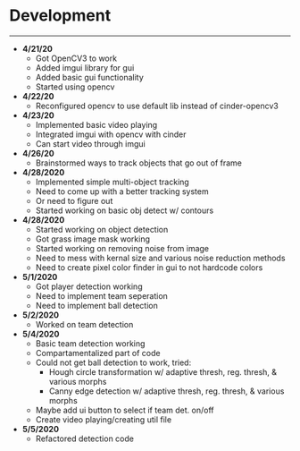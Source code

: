 # Development

---
 - **4/21/20**  
    - Got OpenCV3 to work
    - Added imgui library for gui
    - Added basic gui functionality
    - Started using opencv
- **4/22/20**
    - Reconfigured opencv to use default lib instead 
    of cinder-opencv3
- **4/23/20**
    - Implemented basic video playing
    - Integrated imgui with opencv with cinder
    - Can start video through imgui
- **4/26/20**
    - Brainstormed ways to track objects that go 
    out of frame
- **4/28/2020**
    - Implemented simple multi-object tracking
    - Need to come up with a better tracking system
    - Or need to figure out
    - Started working on basic obj detect w/ contours
- **4/28/2020**
    - Started working on object detection
    - Got grass image mask working
    - Started working on removing noise from image
    - Need to mess with kernal size and various noise
     reduction methods
    - Need to create pixel color finder in gui to not hardcode
    colors
- **5/1/2020**
    - Got player detection working
    - Need to implement team seperation
    - Need to implement ball detection
- **5/2/2020**
    - Worked on team detection
- **5/4/2020**
    - Basic team detection working
    - Compartamentalized part of code
    - Could not get ball detection to work, tried:
        - Hough circle transformation w/ adaptive thresh, reg. thresh, 
        & various morphs
        - Canny edge detection w/ adaptive thresh, reg. thresh, 
        & various morphs
    - Maybe add ui button to select if team det. on/off
    - Create video playing/creating util file
- **5/5/2020**
    -  Refactored detection code
    